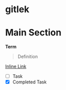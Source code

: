 # gitlek
# Main Section
**Term**
>Definition

[Inline Link](https://www.google.com/)
- [ ] Task
- [x] Completed Task
